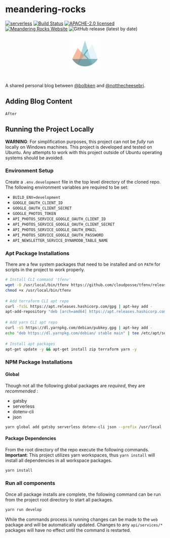 
# meandering-rocks

[![serverless](http://public.serverless.com/badges/v3.svg)](http://www.serverless.com)
[![Build Status](https://codebuild.us-east-1.amazonaws.com/badges?uuid=eyJlbmNyeXB0ZWREYXRhIjoiY1VVam1XQjVNaktDVEpUU25PR1ViTGlXQmRCZXJGNCs4VGx4elpiNkRobDVpUC9ha2hpWmR5a054TWhBLzJzdWhEeHR3THlhWnVGandodDd6NlNwRUxnPSIsIml2UGFyYW1ldGVyU3BlYyI6Ik03cndyMlZCSHhocWQzOUoiLCJtYXRlcmlhbFNldFNlcmlhbCI6MX0%3D&branch=master)](https://console.aws.amazon.com/codesuite/codebuild/310674449483/projects/meandering-rocks-build-production/history?region=us-east-1)
[![APACHE-2.0 licensed](https://img.shields.io/github/license/bolbken/meandering-rocks)](https://raw.githubusercontent.com/bolbken/meandering-rocks/master/LICENSE)
[![Meandering Rocks Website](https://img.shields.io/website?down_color=lightgrey&down_message=offline&up_color=green&up_message=online&url=https%3A%2F%2Fmeandering.rocks)](https://meandering.rocks)
![GitHub release (latest by date)](https://img.shields.io/github/v/release/bolbken/meandering-rocks)


<p align="center">
  <a href="https://meandering.rocks">
    <img alt="site-logo" src="https://raw.githubusercontent.com/bolbken/meandering-rocks/master/web/content/assets/site-logo.svg" width="100" />
  </a>
</p>
<br/>

A shared personal blog between [@bolbken](https://github.com/bolbken) and [@notthecheesebri](https://github.com/notthecheesebri).

## Adding Blog Content

    After

## Running the Project Locally

**WARNING**: For simplification purposes, this project can not be _fully_ run locally on Windows machines.
This project is developed and tested on Ubuntu.  Any attempts to work with this project outside of Ubuntu operating systems
should be avoided.

### Environment Setup

Create a `.env.development` file in the top level directory of the cloned repo.
The following environment variables are required to be set:

* `BUILD_ENV=development`
* `GOOGLE_OAUTH_CLIENT_ID`
* `GOOGLE_OAUTH_CLIENT_SECRET`
* `GOOGLE_PHOTOS_TOKEN`
* `API_PHOTOS_SERVICE_GOOGLE_OAUTH_CLIENT_ID`
* `API_PHOTOS_SERVICE_GOOGLE_OAUTH_CLIENT_SECRET`
* `API_PHOTOS_SERVICE_GOOGLE_OAUTH_EMAIL`
* `API_PHOTOS_SERVICE_GOOGLE_OAUTH_PASSWORD`
* `API_NEWSLETTER_SERVICE_DYNAMODB_TABLE_NAME`

### Apt Package Installations

There are a few system packages that need to be installed and on `PATH` for scripts in the project to work properly.

```bash
# Install CLI command 'tfenv'
wget -O /usr/local/bin/tfenv https://github.com/cloudposse/tfenv/releases/download/0.4.0/tfenv_linux_amd64
chmod +x /usr/local/bin/tfenv

# Add terraform CLI apt repo
curl -fsSL https://apt.releases.hashicorp.com/gpg | apt-key add -
apt-add-repository "deb [arch=amd64] https://apt.releases.hashicorp.com $(lsb_release -cs) main"

# Add yarn CLI apt repo
curl -sS https://dl.yarnpkg.com/debian/pubkey.gpg | apt-key add -
echo "deb https://dl.yarnpkg.com/debian/ stable main" | tee /etc/apt/sources.list.d/yarn.list

# Install apt packages
apt-get update -y && apt-get install zip terraform yarn -y
```

### NPM Package Installations

#### Global

Though not all the following global packages are _required_, they are _recommended_ :

* gatsby
* serverless
* dotenv-cli
* json

```bash
yarn global add gatsby serverless dotenv-cli json --prefix /usr/local
```

#### Package Dependencies

From the root directory of the repo execute the following commands.  
**Important**: This project utilizes yarn workspaces, thus `yarn install` will install all dependencies in all workspace packages.

```bash
yarn install
```

### Run all components

Once all package installs are complete, the following command can be run from the project root directory to start all packages.

```bash
yarn run develop
```

While the commands process is running changes can be made to the `web` package and will be automatically updated.
Changes to any `api/services/*` packages will have no effect until the command is restarted.

